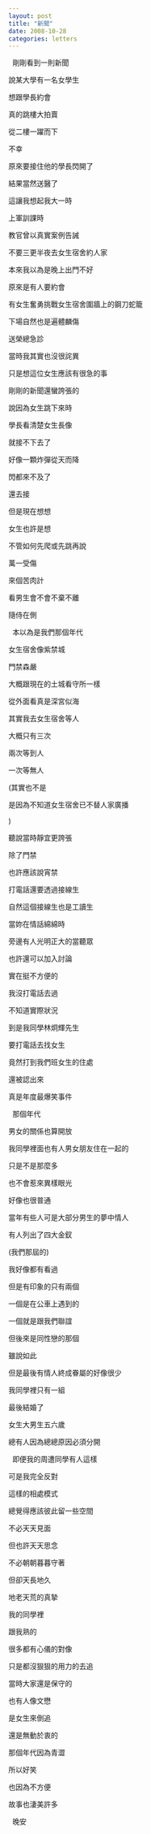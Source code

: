 ```yaml
---
layout: post
title: "新聞"
date: 2008-10-28
categories: letters
---
```


 
剛剛看到一則新聞


說某大學有一名女學生


想跟學長約會


真的跳樓大拍賣


從二樓一躍而下


不幸


原來要接住他的學長閃開了


結果當然送醫了


這讓我想起我大一時


上軍訓課時


教官曾以真實案例告誡


不要三更半夜去女生宿舍約人家


本來我以為是晚上出門不好


原來是有人要約會


有女生奮勇挑戰女生宿舍圍牆上的鋼刀蛇籠


下場自然也是遍體麟傷


送榮總急診


當時我其實也沒很詫異


只是想這位女生應該有很急的事


剛剛的新聞還蠻誇張的


說因為女生跳下來時


學長看清楚女生長像


就接不下去了


好像一顆炸彈從天而降


閃都來不及了


還去接


但是現在想想


女生也許是想


不管如何先爬或先跳再說


萬一受傷


來個苦肉計


看男生會不會不棄不離


隨侍在側


 
本以為是我們那個年代


女生宿舍像紫禁城


門禁森嚴


大概跟現在的土城看守所一樣


從外面看真是深宮似海


其實我去女生宿舍等人


大概只有三次


兩次等到人


一次等無人


(其實也不是


是因為不知道女生宿舍已不替人家廣播


)


聽說當時靜宜更誇張


除了門禁


也許應該說宵禁


打電話還要透過接線生


自然這個接線生也是工讀生


當妳在情話綿綿時


旁邊有人光明正大的當聽眾


也許還可以加入討論


實在挺不方便的


我沒打電話去過


不知道實際狀況


到是我同學林炯輝先生


要打電話去找女生


竟然打到我們班女生的住處


還被認出來


真是年度最爆笑事件


 
那個年代


男女的關係也算開放


我同學裡面也有人男女朋友住在一起的


只是不是那麼多


也不會惹來異樣眼光


好像也很普通


當年有些人可是大部分男生的夢中情人


有人列出了四大金釵


(我們那屆的)


我好像都有看過


但是有印象的只有兩個


一個是在公車上遇到的


一個就是跟我們聯誼


但後來是同性戀的那個


雖說如此


但是最後有情人終成眷屬的好像很少


我同學裡只有一組


最後結婚了


女生大男生五六歲


總有人因為總總原因必須分開


 
即便我的周遭同學有人這樣


可是我完全反對


這樣的相處模式


總覺得應該彼此留一些空間


不必天天見面


但也許天天思念


不必朝朝暮暮守著


但卻天長地久


地老天荒的真摯


我的同學裡


跟我熟的


很多都有心儀的對像


只是都沒狠狠的用力的去追


當時大家還是保守的


也有人像文懋


是女生來倒追


還是無動於衷的


那個年代因為青澀


所以好笑


也因為不方便


故事也淒美許多


 
晚安
